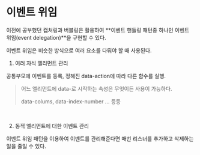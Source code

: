 # 이벤트 위임

이전에 공부했던 캡처링과 버블링은 활용하여 **이벤트 핸들링 패턴중 하나인 이벤트 위임(event delegation)**을 구현할 수 있다.

이벤트 위임은 비슷한 방식으로 여러 요소를 다뤄야 할 때 사용된다.

1. 여러 자식 엘리먼트 관리

공통부모에 이벤트를 등록, 정해진 data-action에 따라 다른 함수를 실행.

> 어느 엘리먼트에 data-로 시작하는 속성은 무엇이든 사용이 가능하다.
>
> data-colums, data-index-number ... 등등

<br>

2. 동적 엘리먼트에 대한 이벤트 관리

이벤트 위임 패턴을 이용하여 이벤트를 관리해준다면 매번 리스너를 추가하고 삭제하는 일을 줄일 수 있다.